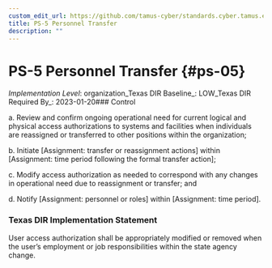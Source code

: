 ```yaml
---
custom_edit_url: https://github.com/tamus-cyber/standards.cyber.tamus.edu/tree/main/static/content/tamus.edu/TAMUS_profile.xml
title: PS-5 Personnel Transfer
description: ""
---
```


# PS-5 Personnel Transfer {#ps-05}

_Implementation Level_: organization_Texas DIR Baseline_: LOW_Texas DIR Required By_: 2023-01-20### Control

a. Review and confirm ongoing operational need for current logical and physical access authorizations to systems and facilities when individuals are reassigned or transferred to other positions within the organization;

b. Initiate [Assignment: transfer or reassignment actions] within [Assignment: time period following the formal transfer action];

c. Modify access authorization as needed to correspond with any changes in operational need due to reassignment or transfer; and

d. Notify [Assignment: personnel or roles] within [Assignment: time period].

### Texas DIR Implementation Statement

User access authorization shall be appropriately modified or removed when the user’s employment or job responsibilities within the state agency change.

